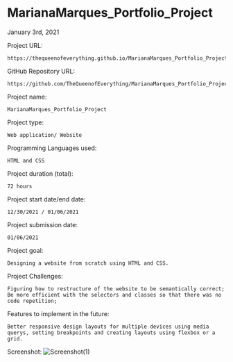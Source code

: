 # MarianaMarques_Portfolio_Project


January 3rd, 2021

Project URL:

    https://thequeenofeverything.github.io/MarianaMarques_Portfolio_Project/


GitHub Repository URL:

    https://github.com/TheQueenofEverything/MarianaMarques_Portfolio_Project.git


Project name:

    MarianaMarques_Portfolio_Project

Project type:

    Web application/ Website

Programming Languages used:

    HTML and CSS

Project duration (total):

    72 hours

Project start date/end date:

    12/30/2021 / 01/06/2021

Project submission date:

    01/06/2021

Project goal:

    Designing a website from scratch using HTML and CSS.

    
Project Challenges:

    Figuring how to restructure of the website to be semantically correct;
    Be more efficient with the selectors and classes so that there was no code repetition;

Features to implement in the future:

    Better responsive design layouts for multiple devices using media querys, setting breakpoints and creating layouts using flexbox or a grid.

Screenshot:
![Screenshot(1)](https://user-images.githubusercontent.com/65464431/148484270-6e32deb8-688f-4408-bbea-09f920a736e1.png)
